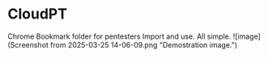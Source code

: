# CloudPT
Chrome Bookmark folder for pentesters
Import and use. All simple.
![image](Screenshot from 2025-03-25 14-06-09.png "Demostration image.")
